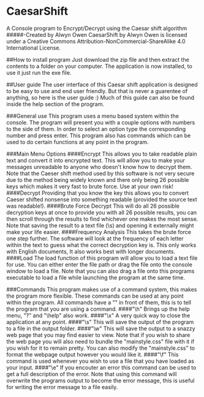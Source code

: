 # CaesarShift
A Console program to Encrypt/Decrypt using the Caesar shift algorithm
#####-Created by Alwyn Owen
CaesarShift by Alwyn Owen is licensed under a Creative Commons Attribution-NonCommercial-ShareAlike 4.0 International License.

##How to install program
Just download the zip file and then extract the contents to a folder on your computer. The application is now installed, to use it just run the exe file.

##User guide
The user interface of this Caesar shift application is designed to be easy to use and end user friendly. But that is never a guarentee of anything, so here is the user guide :)
Much of this guide can also be found inside the help section of the program.

###General use
This program uses a menu based system within the console. The program will present you with a couple options with numbers to the side of them. In order to select an option type the corresponding number and press enter. This program also has commands which can be used to do certain functions at any point in the program.

###Main Menu Options
####Encrypt
This allows you to take readable plain text and convert it into encrypted text. This will allow you to make your messages unreadable to anyone who doesn't know how to decrypt them. Note that the Caeser shift method used by this software is not very secure due to the method being widely known and there only being 26 possible keys which makes it very fast to brute force. Use at your own risk!
####Decrypt
Providing that you know the key this allows you to convert Caeser shifted nonsense into something readable (provided the source text was readable!).
####Brute Force Decrypt
This will do all 26 possible decryption keys at once to provide you with all 26 possible results, you can then scroll through the results to find whichever one makes the most sense. Note that saving the result to a text file (\\s) and opening it externally might make your life easier.
####Frequency Analysis
This takes the brute force one step further. The software will look at the frequency of each letter within the text to guess what the correct decryption key is. This only works with English documents, It also works best with longer documents.
####Load
The load function of this program will allow you to load a text file for use. You can either enter the file path or drag the file onto the console window to load a file. Note that you can also drag a file onto this programs executable to load a file while launching the program at the same time.

###Commands
This program makes use of a command system, this makes the program more flexible. These commands can be used at any point within the program. All commands have a "\" in front of them, this is to tell the program that you are using a command.
####"\h"
Brings up the help menu, "\?" and "\help" also work.
####"\x"
A very quick way to close the application at any point.
####"\s"
This will save the output of the program to a file in the output folder.
####"\w"
This will save the output to a snazzy web page that you may find easier to view. Note that if you wish to share the web page you will also need to bundle the "mainstyle.css" file with it if you wish for it to remain pretty. You can also modify the "mainstyle.css" to format the webpage output however you would like it.
####"\f"
This command is used whenever you wish to use a file that you have loaded as your input.
####"\e"
If you encouter an error this command can be used to get a full description of the error. Note that using this command will overwrite the programs output to become the error message, this is useful for writing the error message to a file easily.
